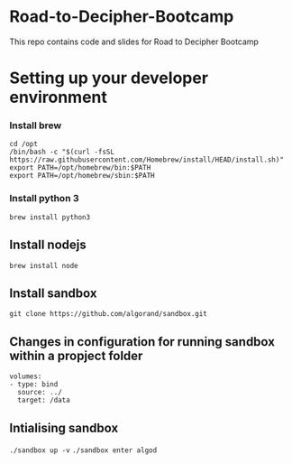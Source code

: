 # Road-to-Decipher-Bootcamp
This repo contains code and slides for Road to Decipher Bootcamp

# Setting up your developer environment

### Install brew
```
cd /opt
/bin/bash -c "$(curl -fsSL https://raw.githubusercontent.com/Homebrew/install/HEAD/install.sh)"
export PATH=/opt/homebrew/bin:$PATH
export PATH=/opt/homebrew/sbin:$PATH
```

### Install python 3
`brew install python3`

## Install nodejs
`brew install node`

## Install sandbox
`git clone https://github.com/algorand/sandbox.git`

## Changes in configuration for running sandbox within a propject folder
```
volumes:
- type: bind
  source: ../
  target: /data
```

## Intialising sandbox
`./sandbox up -v`
`./sandbox enter algod`